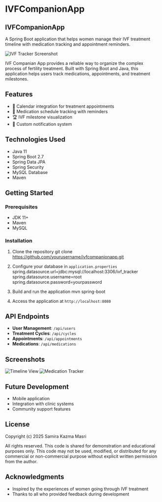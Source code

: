 # IVFCompanionApp

## IVFCompanionApp

A Spring Boot application that helps women manage their IVF treatment timeline with medication tracking and appointment reminders.

![IVF Tracker Screenshot](https://via.placeholder.com/800x400?text=IVF+Tracker+Screenshot)

IVF Companian App provides a reliable way to organize the complex process of fertility treatment. Built with Spring Boot and Java, this application helps users track medications, appointments, and treatment milestones.

## Features

- 📅 Calendar integration for treatment appointments
- 💊 Medication schedule tracking with reminders
- 🏆 IVF milestone visualization
- 🔔 Custom notification system

## Technologies Used

- Java 11
- Spring Boot 2.7
- Spring Data JPA
- Spring Security
- MySQL Database
- Maven

## Getting Started

### Prerequisites

- JDK 11+
- Maven
- MySQL

### Installation

1. Clone the repository
git clone https://github.com/yourusername/ivfcompanionapp.git

2. Configure your database in `application.properties`
spring.datasource.url=jdbc:mysql://localhost:3306/ivf_tracker
spring.datasource.username=root
spring.datasource.password=yourpassword

3. Build and run the application
mvn spring-boot

4. Access the application at `http://localhost:8080`

## API Endpoints

- **User Management**: `/api/users`
- **Treatment Cycles**: `/api/cycles`
- **Appointments**: `/api/appointments`
- **Medications**: `/api/medications`

## Screenshots

![Timeline View](https://via.placeholder.com/400x300?text=Timeline+View)
![Medication Tracker](https://via.placeholder.com/400x300?text=Medication+Tracker)

## Future Development

- Mobile application
- Integration with clinic systems
- Community support features

## License

Copyright (c) 2025 Samira Kazma Masri

All rights reserved. This code is shared for demonstration and educational purposes only.
This code may not be used, modified, or distributed for any commercial or non-commercial purpose
without explicit written permission from the author.

## Acknowledgments

- Inspired by the experiences of women going through IVF treatment
- Thanks to all who provided feedback during development
